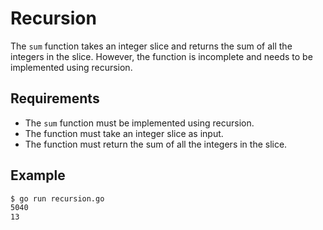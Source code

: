 # Recursion

The `sum` function takes an integer slice and returns the sum of all the integers in the slice. However, the function is incomplete and needs to be implemented using recursion.

## Requirements

- The `sum` function must be implemented using recursion.
- The function must take an integer slice as input.
- The function must return the sum of all the integers in the slice.

## Example

```sh
$ go run recursion.go
5040
13
```

